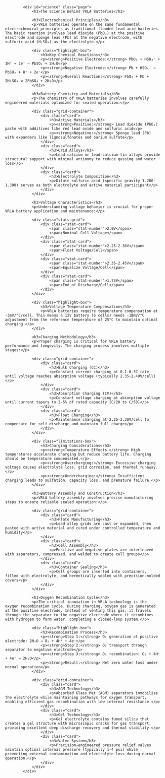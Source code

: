 <!-- Science Page -->
            <div id="science" class="page">
                <h2>The Science Behind VRLA Batteries</h2>
                
                <h3>Electrochemical Principles</h3>
                <p>VRLA batteries operate on the same fundamental electrochemical principles as traditional flooded lead-acid batteries. The basic reaction involves lead dioxide (PbO₂) at the positive electrode and sponge lead (Pb) at the negative electrode, with sulfuric acid (H₂SO₄) as the electrolyte.</p>

                <div class="highlight-box">
                    <h3>Key Chemical Reactions</h3>
                    <p><strong>Positive Electrode:</strong> PbO₂ + HSO₄⁻ + 3H⁺ + 2e⁻ → PbSO₄ + 2H₂O</p>
                    <p><strong>Negative Electrode:</strong> Pb + HSO₄⁻ → PbSO₄ + H⁺ + 2e⁻</p>
                    <p><strong>Overall Reaction:</strong> PbO₂ + Pb + 2H₂SO₄ ⇌ 2PbSO₄ + 2H₂O</p>
                </div>

                <h3>Battery Chemistry and Materials</h3>
                <p>The chemistry of VRLA batteries involves carefully engineered materials optimized for sealed operation:</p>
                
                <div class="grid-container">
                    <div class="card">
                        <h3>Active Materials</h3>
                        <p><strong>Positive:</strong> Lead dioxide (PbO₂) paste with additives like red lead oxide and sulfuric acid</p>
                        <p><strong>Negative:</strong> Sponge lead (Pb) with expanders like lignosulfonates and barium sulfate</p>
                    </div>
                    <div class="card">
                        <h3>Grid Alloys</h3>
                        <p>Lead-calcium or lead-calcium-tin alloys provide structural support with minimal antimony to reduce gassing and water loss</p>
                    </div>
                    <div class="card">
                        <h3>Electrolyte Composition</h3>
                        <p>Dilute sulfuric acid (specific gravity 1.280-1.300) serves as both electrolyte and active material participant</p>
                    </div>
                </div>

                <h3>Voltage Characteristics</h3>
                <p>Understanding voltage behavior is crucial for proper VRLA battery application and maintenance:</p>
                
                <div class="stats-grid">
                    <div class="stat-card">
                        <span class="stat-number">2.0V</span>
                        <span>Nominal Cell Voltage</span>
                    </div>
                    <div class="stat-card">
                        <span class="stat-number">2.25-2.30V</span>
                        <span>Float Voltage/Cell</span>
                    </div>
                    <div class="stat-card">
                        <span class="stat-number">2.35-2.45V</span>
                        <span>Equalize Voltage/Cell</span>
                    </div>
                    <div class="stat-card">
                        <span class="stat-number">1.75V</span>
                        <span>End of Discharge/Cell</span>
                    </div>
                </div>

                <div class="highlight-box">
                    <h3>Voltage Temperature Compensation</h3>
                    <p>VRLA batteries require temperature compensation at -3mV/°C/cell. This means a 12V battery (6 cells) needs -18mV/°C adjustment from the reference temperature of 25°C to maintain optimal charging.</p>
                </div>

                <h3>Charging Methodology</h3>
                <p>Proper charging is critical for VRLA battery performance and longevity. The charging process involves multiple stages:</p>

                <div class="grid-container">
                    <div class="card">
                        <h3>Bulk Charging (CC)</h3>
                        <p>Constant current charging at 0.1-0.3C rate until voltage reaches absorption voltage (typically 2.35-2.40V/cell)</p>
                    </div>
                    <div class="card">
                        <h3>Absorption Charging (CV)</h3>
                        <p>Constant voltage charging at absorption voltage until current tapers to 2-5% of rated capacity (C/20 to C/50)</p>
                    </div>
                    <div class="card">
                        <h3>Float Charging</h3>
                        <p>Maintenance charging at 2.25-2.30V/cell to compensate for self-discharge and maintain full charge</p>
                    </div>
                </div>

                <div class="limitations-box">
                    <h3>Charging Considerations</h3>
                    <p><strong>Temperature Effects:</strong> High temperatures accelerate charging but reduce battery life. Charging should be temperature compensated.</p>
                    <p><strong>Overcharging:</strong> Excessive charging voltage causes electrolyte loss, grid corrosion, and thermal runaway.</p>
                    <p><strong>Undercharging:</strong> Insufficient charging leads to sulfation, capacity loss, and premature failure.</p>
                </div>

                <h3>Battery Assembly and Construction</h3>
                <p>VRLA battery assembly involves precise manufacturing steps to ensure reliable sealed operation:</p>

                <div class="grid-container">
                    <div class="card">
                        <h3>Plate Manufacturing</h3>
                        <p>Lead alloy grids are cast or expanded, then pasted with active material and cured under controlled temperature and humidity</p>
                    </div>
                    <div class="card">
                        <h3>Cell Assembly</h3>
                        <p>Positive and negative plates are interleaved with separators, compressed, and welded to create cell groups</p>
                    </div>
                    <div class="card">
                        <h3>Container Sealing</h3>
                        <p>Cell groups are inserted into containers, filled with electrolyte, and hermetically sealed with precision-molded covers</p>
                    </div>
                </div>

                <h3>Oxygen Recombination Cycle</h3>
                <p>The critical innovation in VRLA technology is the oxygen recombination cycle. During charging, oxygen gas is generated at the positive electrode. Instead of venting this gas, it travels through the separator to the negative electrode where it recombines with hydrogen to form water, completing a closed-loop system.</p>

                <div class="highlight-box">
                    <h3>Recombination Process</h3>
                    <p><strong>Step 1:</strong> O₂ generation at positive electrode: 2H₂O → O₂ + 4H⁺ + 4e⁻</p>
                    <p><strong>Step 2:</strong> O₂ transport through separator to negative electrode</p>
                    <p><strong>Step 3:</strong> O₂ recombination: O₂ + 4H⁺ + 4e⁻ → 2H₂O</p>
                    <p><strong>Result:</strong> Net zero water loss under normal operation</p>
                </div>

                <div class="grid-container">
                    <div class="card">
                        <h3>AGM Technology</h3>
                        <p>Absorbed Glass Mat (AGM) separators immobilize the electrolyte while maintaining pathways for oxygen transport, enabling efficient gas recombination with low internal resistance.</p>
                    </div>
                    <div class="card">
                        <h3>Gel Technology</h3>
                        <p>Gel electrolyte contains fumed silica that creates a gel structure with microscopic cracks for gas transport, providing excellent deep discharge recovery and thermal stability.</p>
                    </div>
                    <div class="card">
                        <h3>Valve System</h3>
                        <p>Precision-engineered pressure relief valves maintain optimal internal pressure (typically 1-4 psi) while preventing external contamination and electrolyte loss during normal operation.</p>
                    </div>
                </div>
            </div>
